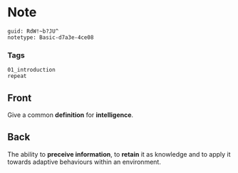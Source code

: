 # Note
```
guid: RdW!~b?JU^
notetype: Basic-d7a3e-4ce08
```

### Tags
```
01_introduction
repeat
```

## Front
Give a common <b>definition</b> for <b>intelligence</b>.

## Back
The ability to <b>preceive information</b>, to <b>retain</b> it as
knowledge and to apply it towards adaptive behaviours within an
environment.
